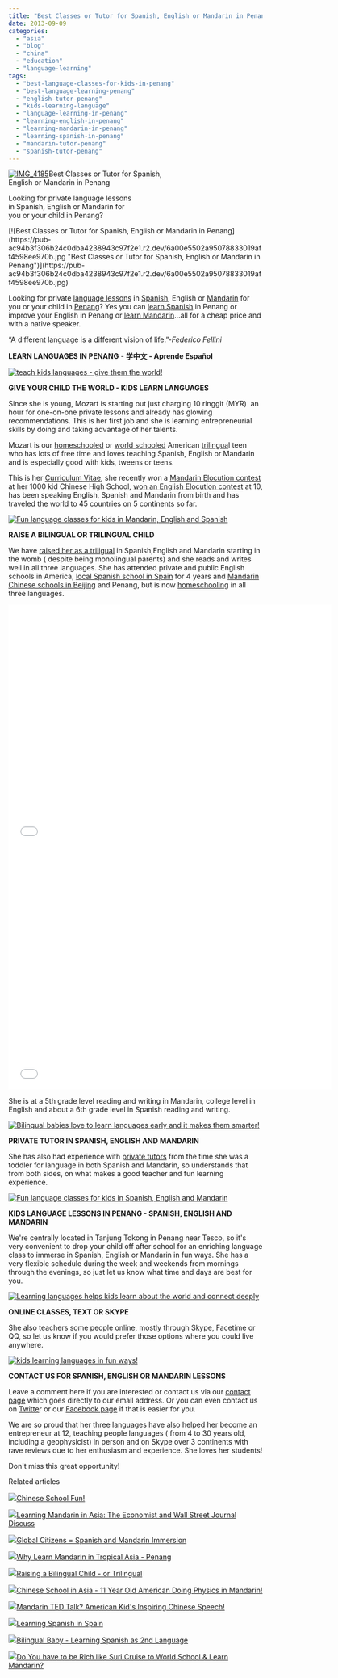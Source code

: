 ```yaml
---
title: "Best Classes or Tutor for Spanish, English or Mandarin in Penang"
date: 2013-09-09
categories: 
  - "asia"
  - "blog"
  - "china"
  - "education"
  - "language-learning"
tags: 
  - "best-language-classes-for-kids-in-penang"
  - "best-language-learning-penang"
  - "english-tutor-penang"
  - "kids-learning-language"
  - "language-learning-in-penang"
  - "learning-english-in-penang"
  - "learning-mandarin-in-penang"
  - "learning-spanish-in-penang"
  - "mandarin-tutor-penang"
  - "spanish-tutor-penang"
---
```


[![IMG_4185](https://pub-ac94b3f306b24c0dba4238943c97f2e1.r2.dev/6a00e5502a95078833019aff45b53a970c.jpg "IMG_4185")](https://pub-ac94b3f306b24c0dba4238943c97f2e1.r2.dev/6a00e5502a95078833019aff45b53a970c.jpg)Best Classes or Tutor for Spanish,  
English or Mandarin in Penang  
  
Looking for private language lessons  
in Spanish, English or Mandarin for  
you or your child in Penang?

<!--more--> [![Best Classes or Tutor for Spanish, English or Mandarin in Penang](https://pub-ac94b3f306b24c0dba4238943c97f2e1.r2.dev/6a00e5502a95078833019aff4598ee970b.jpg "Best Classes or Tutor for Spanish, English or Mandarin in Penang")](https://pub-ac94b3f306b24c0dba4238943c97f2e1.r2.dev/6a00e5502a95078833019aff4598ee970b.jpg)  
  
Looking for private [language lessons](http://soultravelers3new.local/2011/06/how-to-raise-a-bilingual-or-multi-lingual-child.html "how to raise a multilingual child") in [Spanish](http://soultravelers3new.local/2007/02/spanish-crayons.html "spanish writing lessons"), English or [Mandarin](http://soultravelers3new.local/2013/06/fluent-mandarin.html "Mandarin fluency") for you or your child in [Penang](http://soultravelers3new.local/2012/04/penang-apartment-or-condo-rental-plenty-of-choices.html "Penang apartments to rent")? Yes you can [learn Spanish](http://soultravelers3new.local/2013/07/bilingual-baby-learning-spanish-as-2nd-language.html "learn Spanish") in Penang or improve your English in Penang or [learn Mandarin](http://soultravelers3new.local/2011/01/only-american-girl-in-an-all-mandarin-school-chinese-immersion-in-language-culture-through-school.html "learn Mandarin in Asia")...all for a cheap price and with a native speaker.  

“A different language is a different vision of life.”-_Federico Fellini_

**LEARN LANGUAGES IN PENANG** - **学中文 - Aprende Español**  
  
[![teach kids languages - give them the world!](https://pub-ac94b3f306b24c0dba4238943c97f2e1.r2.dev/6a00e5502a95078833019aff45dd62970c.jpg "teach kids languages - give them the world!")](https://pub-ac94b3f306b24c0dba4238943c97f2e1.r2.dev/6a00e5502a95078833019aff45dd62970c.jpg)  
  
**GIVE YOUR CHILD THE WORLD - KIDS LEARN LANGUAGES**  
  
Since she is young, Mozart is starting out just charging 10 ringgit (MYR)  an hour for one-on-one private lessons and already has glowing recommendations. This is her first job and she is learning entrepreneurial skills by doing and taking advantage of her talents.  
  
Mozart is our [homeschooled](http://soultravelers3new.local/2013/07/homeschool-high-school-and-world-travel.html "homeschool high school = why do it") or [world schooled](http://soultravelers3new.local/2013/01/world-school-education-at-its-best-.html "world school - best education") American [trilingua](http://soultravelers3new.local/2013/04/growing-up-bilingual-or-trilingual.html " growing up biliingual or trilingual")l teen who has lots of free time and loves teaching Spanish, English or Mandarin and is especially good with kids, tweens or teens.  
  
This is her [Curriculum Vitae](http://soultravelers3new.local/2012/10/curriculum-vitae-for-a-gifted-child-world-schooling.html "curriculum vitae for gifted teen"), she recently won a [Mandarin Elocution contest](http://soultravelers3new.local/2013/03/mandarin-ted-talk-american-kids-inspiring-chinese-speech-.html "Kids inspiring Mandarin speech - amazing amercian teen") at her 1000 kid Chinese High School, [won an English Elocution contest](http://soultravelers3new.local/2011/04/earth-day-song-solo-and-1st-place.html "beautiful girl wins elocution contest") at 10, has been speaking English, Spanish and Mandarin from birth and has traveled the world to 45 countries on 5 continents so far.  
  
[![Fun language classes for kids in Mandarin, English and Spanish](https://pub-ac94b3f306b24c0dba4238943c97f2e1.r2.dev/6a00e5502a95078833019aff45cd6a970b.jpg "Fun language classes for kids in Mandarin, English and Spanish")](https://pub-ac94b3f306b24c0dba4238943c97f2e1.r2.dev/6a00e5502a95078833019aff45cd6a970b.jpg)  
  
**RAISE A BILINGUAL OR TRILINGUAL CHILD**  
  
We have [raised her as a triligual](http://soultravelers3new.local/2013/01/raising-a-bilingual-child-or-trilingual.html "raising a bilingual or trilingual child") in Spanish,English and Mandarin starting in the womb ( despite being monolingual parents) and she reads and writes well in all three languages. She has attended private and public English schools in America, [local Spanish school in Spain](http://soultravelers3new.local/2010/07/schools-out-forever-expat-immersion-spanish-in-spain-digital-nomad-education-for-kids-who-travel.html "local Spanish school in Spain- learning spanish in spain american kid") for 4 years and [Mandarin Chinese schools in Beijing](http://soultravelers3new.local/2013/01/learning-mandarin-in-beijing-china-best-school.html "Best Chinese school in Beijing") and Penang, but is now [homeschooling](http://soultravelers3new.local/2012/03/home-school-kids-travel.html "homeschooling and travel") in all three languages.  
  

<iframe frameborder="0" height="480" src="//www.youtube.com/embed/OOUsbPWb7eM?rel=0" width="640"></iframe>

  
  

<iframe frameborder="0" height="480" src="//www.youtube.com/embed/Iad3ztUapVQ?rel=0" width="640"></iframe>

  
  
She is at a 5th grade level reading and writing in Mandarin, college level in English and about a 6th grade level in Spanish reading and writing.  
  
  
[![Bilingual babies love to learn languages early and it makes them smarter!](https://pub-ac94b3f306b24c0dba4238943c97f2e1.r2.dev/6a00e5502a95078833019aff45ce61970b.jpg "Bilingual babies love to learn languages early and it makes them smarter!")](https://pub-ac94b3f306b24c0dba4238943c97f2e1.r2.dev/6a00e5502a95078833019aff45ce61970b.jpg)  
  
**PRIVATE TUTOR IN SPANISH, ENGLISH AND MANDARIN**  
  
She has also had experience with [private tutors](http://soultravelers3new.local/2012/10/tutoring-in-asia-why-asians-get-superior-test-scores.html "private tutors in Asia") from the time she was a toddler for language in both Spanish and Mandarin, so understands that from both sides, on what makes a good teacher and fun learning experience.  
  
[![Fun language classes for kids in Spanish, English and Mandarin](https://pub-ac94b3f306b24c0dba4238943c97f2e1.r2.dev/6a00e5502a95078833019aff45ebb4970c.jpg "Fun language classes for kids in Spanish, English and Mandarin")](https://pub-ac94b3f306b24c0dba4238943c97f2e1.r2.dev/6a00e5502a95078833019aff45ebb4970c.jpg)  
  
**KIDS LANGUAGE LESSONS IN PENANG - SPANISH, ENGLISH AND MANDARIN**  
  
We're centrally located in Tanjung Tokong in Penang near Tesco, so it's very convenient to drop your child off after school for an enriching language class to immerse in Spanish, English or Mandarin in fun ways. She has a very flexible schedule during the week and weekends from mornings through the evenings, so just let us know what time and days are best for you.  
  
[![Learning languages helps kids learn about the world and connect deeply](https://pub-ac94b3f306b24c0dba4238943c97f2e1.r2.dev/6a00e5502a95078833019aff45d08f970b.jpg "Learning languages helps kids learn about the world and connect deeply")](https://pub-ac94b3f306b24c0dba4238943c97f2e1.r2.dev/6a00e5502a95078833019aff45d08f970b.jpg)  
  
**ONLINE CLASSES, TEXT OR SKYPE**  
  
She also teachers some people online, mostly through Skype, Facetime or QQ, so let us know if you would prefer those options where you could live anywhere.  
  
[![kids learning languages in fun ways!](https://pub-ac94b3f306b24c0dba4238943c97f2e1.r2.dev/6a00e5502a95078833019aff45d131970b.jpg "kids learning languages in fun ways!")](https://pub-ac94b3f306b24c0dba4238943c97f2e1.r2.dev/6a00e5502a95078833019aff45d131970b.jpg)  
  
**CONTACT US FOR SPANISH, ENGLISH OR MANDARIN LESSONS**  
  
Leave a comment here if you are interested or contact us via our [contact page](http://soultravelers3new.local/contact-us.html "soultravelers3 contact") which goes directly to our email address. Or you can even contact us on [Twitte](https://twitter.com/soultravelers3 "Twitter soultravelers3")r or our [Facebook page](https://www.facebook.com/pages/Soultravelers3com-Around-the-World-Family-Travel-Education-Adventure/185105005187?ref=br_tf "soultravelers3 facebook page") if that is easier for you.  
  
We are so proud that her three languages have also helped her become an entrepreneur at 12, teaching people languages ( from 4 to 30 years old, including a geophysicist) in person and on Skype over 3 continents with rave reviews due to her enthusiasm and experience. She loves her students!  
  
Don't miss this great opportunity!

Related articles

[![](http://i.zemanta.com/123161376_80_80.jpg)](http://soultravelers3new.local/2012/11/chinese-school-fun.html)[Chinese School Fun!](http://soultravelers3new.local/2012/11/chinese-school-fun.html)

[![](http://i.zemanta.com/100044889_80_80.jpg)](http://soultravelers3new.local/2012/07/learning-mandarin-in-asia-the-economist-and-wall-street-journal-discuss-.html)[Learning Mandarin in Asia: The Economist and Wall Street Journal Discuss](http://soultravelers3new.local/2012/07/learning-mandarin-in-asia-the-economist-and-wall-street-journal-discuss-.html)

[![](http://i.zemanta.com/87228096_80_80.jpg)](http://soultravelers3new.local/2012/05/global-citizens-spanish-and-mandarin-immersion.html)[Global Citizens = Spanish and Mandarin Immersion](http://soultravelers3new.local/2012/05/global-citizens-spanish-and-mandarin-immersion.html)

[![](http://i.zemanta.com/94084671_80_80.jpg)](http://soultravelers3new.local/2012/06/why-learn-mandarin-in-tropical-asia-penang.html)[Why Learn Mandarin in Tropical Asia - Penang](http://soultravelers3new.local/2012/06/why-learn-mandarin-in-tropical-asia-penang.html)

[![](http://i.zemanta.com/137126168_80_80.jpg)](http://soultravelers3new.local/2013/01/raising-a-bilingual-child-or-trilingual.html)[Raising a Bilingual Child - or Trilingual](http://soultravelers3new.local/2013/01/raising-a-bilingual-child-or-trilingual.html)

[![](http://i.zemanta.com/102791716_80_80.jpg)](http://soultravelers3new.local/2012/07/chinese-school-in-asia-11-year-old-american-doing-physics-in-mandarin.html)[Chinese School in Asia - 11 Year Old American Doing Physics in Mandarin!](http://soultravelers3new.local/2012/07/chinese-school-in-asia-11-year-old-american-doing-physics-in-mandarin.html)

[![](http://i.zemanta.com/152306180_80_80.jpg)](http://soultravelers3new.local/2013/03/mandarin-ted-talk-american-kids-inspiring-chinese-speech-.html)[Mandarin TED Talk? American Kid's Inspiring Chinese Speech!](http://soultravelers3new.local/2013/03/mandarin-ted-talk-american-kids-inspiring-chinese-speech-.html)

[![](http://i.zemanta.com/168450990_80_80.jpg)](http://soultravelers3new.local/2013/05/learning-spanish-in-spain.html)[Learning Spanish in Spain](http://soultravelers3new.local/2013/05/learning-spanish-in-spain.html)

[![](http://i.zemanta.com/187506935_80_80.jpg)](http://soultravelers3new.local/2013/07/bilingual-baby-learning-spanish-as-2nd-language.html)[Bilingual Baby - Learning Spanish as 2nd Language](http://soultravelers3new.local/2013/07/bilingual-baby-learning-spanish-as-2nd-language.html)

[![](http://i.zemanta.com/115136650_80_80.jpg)](http://soultravelers3new.local/2012/09/do-you-have-to-be-rich-like-suri-cruise-to-world-school-learn-mandarin-.html)[Do You have to be Rich like Suri Cruise to World School & Learn Mandarin?](http://soultravelers3new.local/2012/09/do-you-have-to-be-rich-like-suri-cruise-to-world-school-learn-mandarin-.html)
